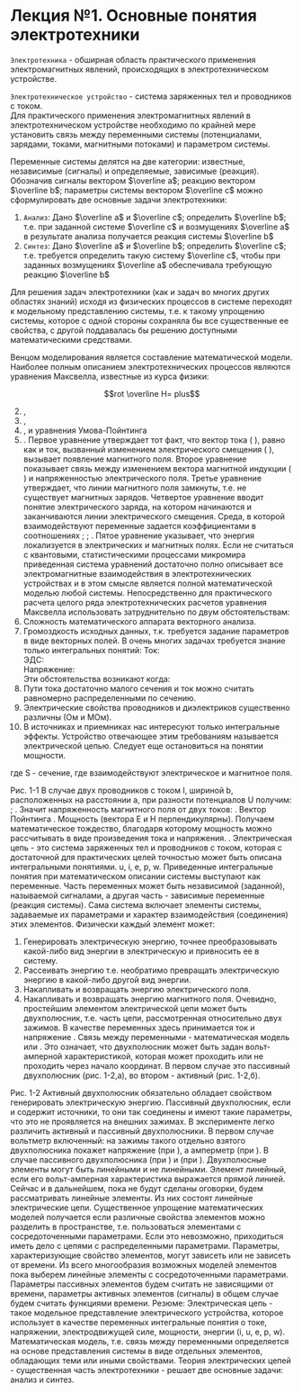 # Лекция №1. Основные понятия электротехники
`Электротехника` - обширная область практического применения электромагнитных явлений, происходящих в электротехническом устройстве.


`Электротехническое устройство` - система заряженных тел и проводников с током.  
Для практического применения электромагнитных явлений в электротехническом устройстве необходимо по крайней мере установить связь между переменными системы (потенциалами, зарядами, токами, магнитными потоками) и параметром системы.  


Переменные системы делятся на две категории: известные, независимые (сигналы) и определяемые, зависимые (реакция).  
Обозначив сигналы вектором  $\overline a$; реакцию вектором $\overline b$; параметры системы вектором $\overline c$ можно сформулировать две основные задачи электротехники:  
 1. `Анализ`: Дано $\overline a$ и $\overline c$; определить $\overline b$; т.е. при заданной системе $\overline c$ и возмущениях $\overline a$ в результате анализа получается реакция системы $\overline b$
 2. `Синтез`: Дано $\overline a$ и $\overline b$; определить $\overline c$; т.е. требуется определить такую систему $\overline c$, чтобы при заданных возмущениях $\overline a$ обеспечивала требующую реакцию $\overline b$


Для решения задач электротехники (как и задач во многих других областях знаний) исходя из физических процессов в системе переходят к модельному представлению системы, т.е. к такому упрощению системы, которое с одной стороны сохраняла бы все существенные ее свойства, с другой поддавалась бы решению доступными математическими средствами.  


Венцом моделирования является составление математической модели.  
Наиболее полным описанием электротехнических процессов являются уравнения Максвелла, известные из курса физики:  
```math
rot \overline H= plus
```
 2.  ,
 3.  ,
 4.  ,
и уравнения Умова-Пойнтинга  
 5.  .
Первое уравнение утверждает тот факт, что вектор тока ( ), равно как и ток, вызванный изменением электрического смещения ( ), вызывает появление магнитного поля.
Второе уравнение показывает связь между изменением вектора магнитной индукции ( ) и напряженностью электрического поля.
Третье уравнение утверждает, что линии магнитного поля замкнуты, т.е. не существует магнитных зарядов.
Четвертое уравнение вводит понятие электрического заряда, на котором начинаются и заканчиваются линии электрического смещения. Среда, в которой взаимодействуют переменные задается коэффициентами в соотношениях  ;  ;  .
Пятое уравнение указывает, что энергия локализуется в электрических и магнитных полях.
Если не считаться с квантовыми, статистическими процессами микромира приведенная система уравнений достаточно полно описывает все электромагнитные взаимодействия в электротехнических устройствах и в этом смысле является полной математической моделью любой системы.
Непосредственно для практического расчета целого ряда электротехнических расчетов уравнения Максвелла использовать затруднительно по двум обстоятельствам:
1. Сложность математического аппарата векторного анализа.
2. Громоздкость исходных данных, т.к. требуется задание параметров в виде векторных полей.
В очень многих задачах требуется знание только интегральных понятий:
Ток:  
ЭДС:  
Напряжение:  
Эти обстоятельства возникают когда:
1. Пути тока достаточно малого сечения и ток можно считать равномерно распределенными по сечению.
2. Электрические свойства проводников и диэлектриков существенно различны (Ом и МОм).
3. В источниках и приемниках нас интересуют только интегральные эффекты.
Устройство отвечающее этим требованиям называется электрической цепью.
Следует еще остановиться на понятии мощности.
 
где S - сечение, где взаимодействуют электрическое и магнитное поля.
 
Рис. 1-1
В случае двух проводников с током I, шириной b, расположенных на расстоянии а, при разности потенциалов U получим:
 ;	 .
Значит напряженность магнитного поля от двух токов:
 .
Вектор Пойнтинга  .
Мощность   (вектора Е и Н перпендикулярны).
Получаем математическое тождество, благодаря которому мощность можно рассчитывать в виде произведения тока и напряжения.
 .
Электрическая цепь - это система заряженных тел и проводников с током, которая с достаточной для практических целей точностью может быть описана интегральными понятиями. u, i, e, p, w.
Приведенные интегральные понятия при математическом описании системы выступают как переменные.
Часть переменных может быть независимой (заданной), называемой сигналами, а другая часть - зависимые переменные (реакция системы).
Сама система включает элементы системы, задаваемые их параметрами и характер взаимодействия (соединения) этих элементов. Физически каждый элемент может:
1. Генерировать электрическую энергию, точнее преобразовывать какой-либо вид энергии в электрическую и привносить ее в систему.
2. Рассеивать энергию т.е. необратимо превращать электрическую энергию в какой-либо другой вид энергии.
3. Накапливать и возвращать энергию электрического поля.
4. Накапливать и возвращать энергию магнитного поля.
Очевидно, простейшим элементом электрической цепи может быть двухполюсник, т.е. часть цепи, рассмотренная относительно двух зажимов. В качестве переменных здесь принимается ток   и напряжение  . Связь между переменными - математическая модель   или  .
Это означает, что двухполюсник может быть задан вольт-амперной характеристикой, которая может проходить или не проходить через начало координат. В первом случае это пассивный двухполюсник (рис. 1-2,а), во втором - активный (рис. 1-2,б).
 
Рис. 1-2
Активный двухполюсник обязательно обладает свойством генерировать электрическую энергию.
Пассивный двухполюсник, если и содержит источники, то они так соединены и имеют такие параметры, что это не проявляется на внешних зажимах. В эксперименте легко различить активный и пассивный двухполюсники. В первом случае вольтметр включенный: на зажимы такого отдельно взятого двухполюсника покажет напряжение   (при  ), а амперметр   (при  ). В случае пассивного двухполюсника   (при  ) и   (при  ).
Двухполюсные элементы могут быть линейными и не линейными. Элемент линейный, если его вольт-амперная характеристика выражается прямой линией.
Сейчас и в дальнейшем, пока не будут сделаны оговорки, будем рассматривать линейные элементы. Из них состоят линейные электрические цепи.
Существенное упрощение математических моделей получается если различные свойства элементов можно разделить в пространстве, т.е. пользоваться элементами с сосредоточенными параметрами. Если это невозможно, приходиться иметь дело с цепями с распределенными параметрами.
Параметры, характеризующие свойство элементов, могут зависеть или не зависеть от времени.
Из всего многообразия возможных моделей элементов пока выберем линейные элементы с сосредоточенными параметрами. Параметры пассивных элементов будем считать не зависящими от времени, параметры активных элементов (сигналы) в общем случае будем считать функциями времени.
Резюме: Электрическая цепь - такое модельное представление электрического устройства, которое использует в качестве переменных интегральные понятия о токе, напряжении, электродвижущей силе, мощности, энергии (i, u, e, p, w). Математическая модель, т.е. связь между переменными определяется на основе представления системы в виде отдельных элементов, обладающих теми или иными свойствами. Теория электрических цепей - существенная часть электротехники - решает две основные задачи: анализ и синтез.

